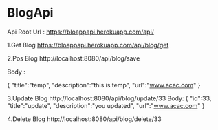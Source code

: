 # BlogApi

Api Root Url : 
https://bloappapi.herokuapp.com/api/

1.Get Blog
https://bloappapi.herokuapp.com/api/blog/get

2.Pos Blog
http://localhost:8080/api/blog/save

Body :

{
	"title":"temp",
	"description":"this is temp",
	"url":"www.acac.com"
}

3.Update Blog
http://localhost:8080/api/blog/update/33
Body:
{
	"id":33,
	"title":"update",
	"description":"you updated",
	"url":"www.acac.com"
}
  
  
4.Delete Blog
http://localhost:8080/api/blog/delete/33



